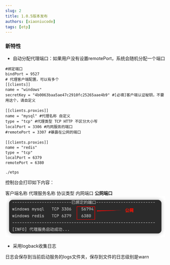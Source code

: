 ```yaml
---
slug: 2
title: 1.0.5版本发布 
authors: [xiaoniucode]
tags: [etp]
---
```


### 新特性
- 自动分配代理端口：如果用户没有设置remotePort，系统会随机分配一个端口
```shell
#绑定端口
bindPort = 9527
# 代理客户端配置，可以有多个
[[clients]]
name = "windows"
secretKey = "4b0063baa5ae47c2910fc25265aae4b9" #[必填]客户端认证秘钥，不要用这个，请自定义

[[clients.proxies]]
name = "mysql" #代理名称 自定义
type = "tcp" #代理类型 TCP HTTP 不区分大小写
localPort = 3306 #内网服务的端口
#remotePort = 3307 #暴露在公网的端口

[[clients.proxies]]
name = "redis"
type = "tcp"
localPort = 6379
remotePort = 6380

```
```shell
./etps
```
控制台会打印如下内容：

客户端名称   代理服务名称  协议类型    内网端口    **公网端口**
![bind-ports.png](_image/bind-ports.png)

- 采用logback收集日志

日志会保存到当前启动服务的logs文件夹，保存到文件的日志级别是warn

